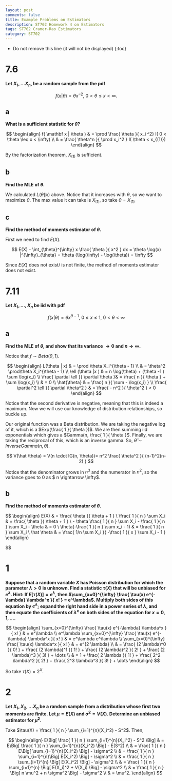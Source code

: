 ```yaml
---
layout: post
comments: false
title: Example Problems on Estimators
description: ST702 Homework 4 on Estimators
tags: ST702 Cramer-Rao Estimators
category: ST702
---
```


* Do not remove this line (it will not be displayed)
{:toc}

# 7.6
**Let $X_1, \dots X_n$, be a random sample from the pdf**

$$
f(x | \theta) = \theta x^{-2} , \ 0 < \theta \leq x < \infty.
$$


## a
**What is a sufficient statistic for $\theta$?**

$$
	\begin{align}
		f( \mathbf x | \theta ) & = \prod \frac{ \theta }{ x_i ^2} I( 0 < \theta \leq x < \infty) \\
			& = \frac{ \theta^n }{ \prod x_i^2 } I( \theta < x_{(1)})
	\end{align}
$$

By the factorization theorem, $X_{(1)}$ is sufficient.



## b
**Find the MLE of $\theta$.**

We calculated $L(\theta \| x)$ above. Notice that it increases with $\theta$, so we want to maximize $\theta$. The max value it can take is $X_{(1)}$, so take $\theta = X_{(1)}$



## c
**Find the method of moments estimator of $\theta$.**

First we need to find $E(X)$.

$$
E(X) - \int_{\theta}^{\infty} x \frac{ \theta }{ x^2 } dx = \theta \log(x) |^{\infty}_{\theta} = \theta (\log(\infty) - \log(\theta)) = \infty
$$

Since $E(X)$ does not exist/ is not finite, the method of moments estimator does not exist.


# 7.11
**Let $X_1, \dots , X_n$ be iid with pdf**

$$
f(x | \theta) = \theta x^{\theta -1} , \ 0 \leq x \leq 1, \ 0 < \theta < \infty
$$


## a
**Find the MLE of $\theta$, and show that its variance $\rightarrow 0$ and $n \rightarrow \infty$.**

Notice that $f \sim Beta(\theta, 1)$.


$$
	\begin{align}
		L(\theta | x) & = \prod \theta X_i^{\theta - 1} \\
			& = \theta^2 \prod\theta X_i^{\theta - 1} \\
		\ell (\theta |x ) & = n \log(\theta) + (\theta -1 ) \sum \log(x_i) \\
		\frac{ \partial \ell }{ \partial \theta }& = \frac{ n }{ \theta } + \sum \log(x_i) \\
			& = 0 \\
		\hat{\theta} & = \frac{ n }{ \sum - \log(x_i) } \\
		\frac{ \partial^2 \ell }{ \partial \theta^2 } & = \frac{ - n^2 }{ \theta^2 } < 0
	\end{align}
$$

Notice that the second derivative is negative, meaning that this is indeed a maximum. Now we will use our knowledge of distribution relationships, so buckle up.

Our original function was a Beta distribution. We are taking the negative log of it, which is a $Exp(\frac{ 1 }{ \theta })$. We are then summing iid exponentials which gives a $Gamma(n, \frac{ 1 }{ \theta }$. Finally, we are taking the reciprocal of this, which is an inverse gamma. So,  $\hat \theta \sim Inverse Gamma(n, \theta)$.

$$
V(\hat \theta) = V(n \cdot IG(n, \theta))=  n^2 \frac{ \theta^2 }{ (n-1)^2(n-2) }
$$

Notice that the denominator grows in $n^3$ and the numerator in $n^2$, so the variance goes to 0 as $ n \rightarrow \infty$.


## b
**Find the method of moments estimator of $\theta$.**


$$
	\begin{align}
		E(X) & = \frac{ \theta }{ \theta + 1 } \\
		\frac{ 1 }{ n } \sum  X_i & = \frac{ \theta }{ \theta + 1 } \\
		- \theta \frac{ 1 }{ n } \sum X_i - \frac{ 1 }{ n } \sum X_i - \theta & = 0 \\
		\theta(-\frac{ 1 }{ n } \sum x_i - 1) & = \frac{ 1 }{ n } \sum X_i \\
		\hat \theta & = \frac{ 1/n \sum X_i }{ -\frac{ 1 }{ x } \sum X_i - 1 }
	\end{align}

$$


# 1

**Suppose that a random variable $X$ has Poisson distribution for which the parameter $\lambda > 0$ is unknown. Find a statistic $\tau(X)$ that will be unbiased for $e^\lambda$. Hint: If $E\Big[ \tau(X) \Big] = e^\lambda$, then $\sum_{x=0}^{\infty} \frac{ \tau(x) e^{-\lambda} \lambda^x }{ x! } = e^\lambda$. Multiply both sides of this equation by $e^\lambda$; expand the right hand side in a power series of $\lambda$, and then equate the coefficients of $\lambda^x$ on both sides of the equation for $x=0, 1, \dots$.**


$$
	\begin{align}
		\sum_{x=0}^{\infty} \frac{ \tau(x) e^{-\lambda} \lambda^x }{ x! } & = e^\lambda \\
		e^\lambda \sum_{x=0}^{\infty} \frac{ \tau(x) e^{-\lambda} \lambda^x }{ x! } & = e^\lambda e^\lambda \\
		\sum_{x=0}^{\infty} \frac{ \tau(x) \lambda^x }{ x! } & = e^{2 \lambda} \\
		& = \frac{ (2 \lambda)^0 }{ 0! } + \frac{ (2 \lambda)^1 }{ 1! } + \frac{ (2 \lambda)^2 }{ 2! } + \frac{ (2 \lambda)^3 }{ 3! } + \dots \\
		& = 1 + \frac{ 2 \lambda }{ 1! } + \frac{ 2^2 \lambda^2 }{ 2! } + \frac{ 2^3 \lambda^3 }{ 3! } + \dots
	\end{align}
$$


So take $\tau(X) = 2^X$.

# 2
**Let $X_1, X_2, \dots X_n$ be a random sample from a distribution whose first two moments are finite. Let $\mu = E(X)$ and $\sigma^2 = V(X)$. Determine an unbiased estimator for $\mu^2$.**


Take $\tau(X) = \frac{ 1 }{ n } \sum_{i=1}^{n}(X_i^2) - S^2$. Then,

$$
	\begin{align}
		E\Big[ \frac{ 1 }{ n } \sum_{i=1}^{n}(X_i^2) - S^2 \Big] & = E\Big[ \frac{ 1 }{ n } \sum_{i=1}^{n}(X_i^2) \Big] - E(S^2) \\
			& = \frac{ 1 }{ n } E\Big[ \sum_{i=1}^{n}(X_i^2) \Big] - \sigma^2 \\
			& = \frac{ 1 }{ n } \sum_{i=1}^{n}\Big[ E(X_i^2) \Big] - \sigma^2 \\
			& = \frac{ 1 }{ n } \sum_{i=1}^{n} \Big[ E(X_i^2) \Big] - \sigma^2 \\
			& = \frac{ 1 }{ n } \sum_{i=1}^{n} \Big[ E(X_i)^2 + V(X_i) \Big] - \sigma^2 \\
			& = \frac{ 1 }{ n } \Big[ n \mu^2 + n \sigma^2 \Big] - \sigma^2 \\
			& = \mu^2.
	\end{align}
$$